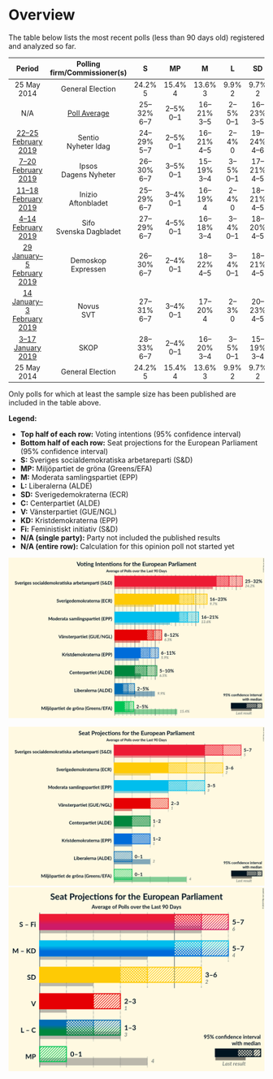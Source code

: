 # Overview

The table below lists the most recent polls (less than 90 days old) registered and analyzed so far.

| Period     | Polling firm/Commissioner(s) | S | MP | M | L | SD | C | V | KD | Fi |
|:----------:|:----------------------------:|:--:|:--:|:--:|:--:|:--:|:--:|:--:|:--:|:--:|
| 25 May 2014 | General Election | 24.2% <br> 5 | 15.4% <br> 4 | 13.6% <br> 3 | 9.9% <br> 2 | 9.7% <br> 2 | 6.5% <br> 1 | 6.3% <br> 1 | 5.9% <br> 1 | 5.5% <br> 1 |
| N/A | [Poll Average](average.html) | 25–32% <br> 6–7 | 2–5% <br> 0–1 | 16–21% <br> 3–5 | 2–5% <br> 0–1 | 16–23% <br> 3–5 | 5–10% <br> 1–2 | 8–12% <br> 2–3 | 6–11% <br> 1–2 | N/A <br> N/A |
| [22–25 February 2019](2019-02-25-Sentio.html) | Sentio <br> Nyheter Idag | 24–29% <br> 5–7 | 2–5% <br> 0–1 | 16–21% <br> 4–5 | 2–4% <br> 0 | 19–24% <br> 4–6 | 4–7% <br> 1–2 | 9–13% <br> 2–3 | 8–11% <br> 2–3 | N/A <br> N/A |
| [7–20 February 2019](2019-02-20-Ipsos.html) | Ipsos <br> Dagens Nyheter | 26–30% <br> 6–7 | 3–5% <br> 0–1 | 15–19% <br> 3–4 | 3–5% <br> 0–1 | 17–21% <br> 4–5 | 7–9% <br> 1–2 | 9–12% <br> 2–3 | 8–11% <br> 2 | N/A <br> N/A |
| [11–18 February 2019](2019-02-18-Inizio.html) | Inizio <br> Aftonbladet | 25–29% <br> 6–7 | 3–4% <br> 0–1 | 16–19% <br> 4 | 2–4% <br> 0 | 18–21% <br> 4–5 | 9–11% <br> 2 | 8–10% <br> 2 | 8–10% <br> 2 | N/A <br> N/A |
| [4–14 February 2019](2019-02-14-Sifo.html) | Sifo <br> Svenska Dagbladet | 27–29% <br> 6–7 | 4–5% <br> 0–1 | 16–18% <br> 3–4 | 3–4% <br> 0–1 | 18–20% <br> 4–5 | 7–8% <br> 1–2 | 9–10% <br> 2 | 8–9% <br> 2 | N/A <br> N/A |
| [29 January–5 February 2019](2019-02-05-Demoskop.html) | Demoskop <br> Expressen | 26–30% <br> 6–7 | 2–4% <br> 0–1 | 18–22% <br> 4–5 | 3–4% <br> 0–1 | 18–21% <br> 4–5 | 7–10% <br> 2 | 8–11% <br> 2 | 6–8% <br> 1–2 | N/A <br> N/A |
| [14 January–3 February 2019](2019-02-03-Novus.html) | Novus <br> SVT | 27–31% <br> 6–7 | 3–4% <br> 0–1 | 17–20% <br> 4 | 2–3% <br> 0 | 20–23% <br> 4–5 | 7–8% <br> 1–2 | 8–10% <br> 2 | 7–8% <br> 1–2 | N/A <br> N/A |
| [3–17 January 2019](2019-01-17-SKOP.html) | SKOP | 28–33% <br> 6–7 | 2–4% <br> 0–1 | 16–20% <br> 3–4 | 3–5% <br> 0–1 | 15–19% <br> 3–4 | 7–10% <br> 1–2 | 7–11% <br> 2 | 8–11% <br> 2–3 | N/A <br> N/A |
| 25 May 2014 | General Election | 24.2% <br> 5 | 15.4% <br> 4 | 13.6% <br> 3 | 9.9% <br> 2 | 9.7% <br> 2 | 6.5% <br> 1 | 6.3% <br> 1 | 5.9% <br> 1 | 5.5% <br> 1 |

Only polls for which at least the sample size has been published are included in the table above.

**Legend:**
+ **Top half of each row:** Voting intentions (95% confidence interval)
+ **Bottom half of each row:** Seat projections for the European Parliament (95% confidence interval)
+ **S:** Sveriges socialdemokratiska arbetareparti (S&D)
+ **MP:** Miljöpartiet de gröna (Greens/EFA)
+ **M:** Moderata samlingspartiet (EPP)
+ **L:** Liberalerna (ALDE)
+ **SD:** Sverigedemokraterna (ECR)
+ **C:** Centerpartiet (ALDE)
+ **V:** Vänsterpartiet (GUE/NGL)
+ **KD:** Kristdemokraterna (EPP)
+ **Fi:** Feministiskt initiativ (S&D)
+ **N/A (single party):** Party not included the published results
+ **N/A (entire row):** Calculation for this opinion poll not started yet


![Graph with voting intentions not yet produced](average.png "Voting Intentions")

![Graph with seats not yet produced](average-seats.png "Seats")
![Graph with coalitions seats not yet produced](average-coalitions-seats.png "Coalitions Seats")
